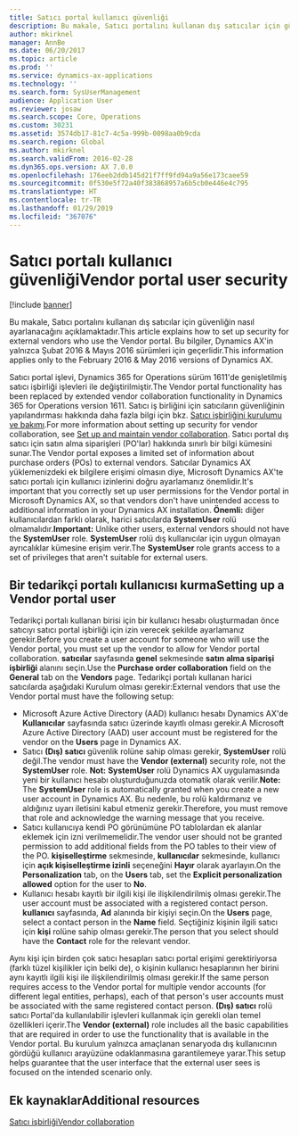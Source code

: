 ```yaml
---
title: Satıcı portal kullanıcı güvenliği
description: Bu makale, Satıcı portalını kullanan dış satıcılar için güvenliğin nasıl ayarlanacağını açıklamaktadır. Bu bilgiler, Dynamics AX'in yalnızca Şubat 2016 &amp; Mayıs 2016 sürümleri için geçerlidir.
author: mkirknel
manager: AnnBe
ms.date: 06/20/2017
ms.topic: article
ms.prod: ''
ms.service: dynamics-ax-applications
ms.technology: ''
ms.search.form: SysUserManagement
audience: Application User
ms.reviewer: josaw
ms.search.scope: Core, Operations
ms.custom: 30231
ms.assetid: 3574db17-81c7-4c5a-999b-0098aa0b9cda
ms.search.region: Global
ms.author: mkirknel
ms.search.validFrom: 2016-02-28
ms.dyn365.ops.version: AX 7.0.0
ms.openlocfilehash: 176eeb2ddb145d21f7ff9fd94a9a56e173caee59
ms.sourcegitcommit: 0f530e5f72a40f383868957a6b5cb0e446e4c795
ms.translationtype: HT
ms.contentlocale: tr-TR
ms.lasthandoff: 01/29/2019
ms.locfileid: "367076"
---
```

# <a name="vendor-portal-user-security"></a><span data-ttu-id="efcb0-104">Satıcı portalı kullanıcı güvenliği</span><span class="sxs-lookup"><span data-stu-id="efcb0-104">Vendor portal user security</span></span>

[!include [banner](../includes/banner.md)]

<span data-ttu-id="efcb0-105">Bu makale, Satıcı portalını kullanan dış satıcılar için güvenliğin nasıl ayarlanacağını açıklamaktadır.</span><span class="sxs-lookup"><span data-stu-id="efcb0-105">This article explains how to set up security for external vendors who use the Vendor portal.</span></span> <span data-ttu-id="efcb0-106">Bu bilgiler, Dynamics AX'in yalnızca Şubat 2016 &amp; Mayıs 2016 sürümleri için geçerlidir.</span><span class="sxs-lookup"><span data-stu-id="efcb0-106">This information applies only to the February 2016 &amp; May 2016 versions of Dynamics AX.</span></span>

<span data-ttu-id="efcb0-107">Satıcı portal işlevi, Dynamics 365 for Operations sürüm 1611'de genişletilmiş satıcı işbirliği işlevleri ile değiştirilmiştir.</span><span class="sxs-lookup"><span data-stu-id="efcb0-107">The Vendor portal functionality has been replaced by extended vendor collaboration functionality in Dynamics 365 for Operations version 1611.</span></span> <span data-ttu-id="efcb0-108">Satıcı iş birliğini için satıcıların güvenliğinin yapılandırması hakkında daha fazla bilgi için bkz. [Satıcı işbirliğini kurulumu ve bakımı](set-up-maintain-vendor-collaboration.md).</span><span class="sxs-lookup"><span data-stu-id="efcb0-108">For more information about setting up security for vendor collaboration, see [Set up and maintain vendor collaboration](set-up-maintain-vendor-collaboration.md).</span></span> <span data-ttu-id="efcb0-109">Satıcı portal dış satıcı için satın alma siparişleri (PO'lar) hakkında sınırlı bir bilgi kümesini sunar.</span><span class="sxs-lookup"><span data-stu-id="efcb0-109">The Vendor portal exposes a limited set of information about purchase orders (POs) to external vendors.</span></span> <span data-ttu-id="efcb0-110">Satıcılar Dynamics AX yüklemenizdeki ek bilgilere erişimi olmasın diye, Microsoft Dynamics AX'te satıcı portalı için kullanıcı izinlerini doğru ayarlamanız önemlidir.</span><span class="sxs-lookup"><span data-stu-id="efcb0-110">It's important that you correctly set up user permissions for the Vendor portal in Microsoft Dynamics AX, so that vendors don't have unintended access to additional information in your Dynamics AX installation.</span></span> <span data-ttu-id="efcb0-111">**Önemli:** diğer kullanıcılardan farklı olarak, harici satıcılarda **SystemUser** rolü olmamalıdır.</span><span class="sxs-lookup"><span data-stu-id="efcb0-111">**Important:** Unlike other users, external vendors should not have the **SystemUser** role.</span></span> <span data-ttu-id="efcb0-112">**SystemUser** rolü dış kullanıcılar için uygun olmayan ayrıcalıklar kümesine erişim verir.</span><span class="sxs-lookup"><span data-stu-id="efcb0-112">The **SystemUser** role grants access to a set of privileges that aren't suitable for external users.</span></span>

## <a name="setting-up-a-vendor-portal-user"></a><span data-ttu-id="efcb0-113">Bir tedarikçi portalı kullanıcısı kurma</span><span class="sxs-lookup"><span data-stu-id="efcb0-113">Setting up a Vendor portal user</span></span>
<span data-ttu-id="efcb0-114">Tedarikçi portalı kullanan birisi için bir kullanıcı hesabı oluşturmadan önce satıcıyı satıcı portal işbirliği için izin verecek şekilde ayarlamanız gerekir.</span><span class="sxs-lookup"><span data-stu-id="efcb0-114">Before you create a user account for someone who will use the Vendor portal, you must set up the vendor to allow for Vendor portal collaboration.</span></span> <span data-ttu-id="efcb0-115">**satıcılar** sayfasında **genel** sekmesinde **satın alma siparişi işbirliği** alanını seçin.</span><span class="sxs-lookup"><span data-stu-id="efcb0-115">Use the **Purchase order collaboration** field on the **General** tab on the **Vendors** page.</span></span> <span data-ttu-id="efcb0-116">Tedarikçi portalı kullanan harici satıcılarda aşağıdaki Kurulum olması gerekir:</span><span class="sxs-lookup"><span data-stu-id="efcb0-116">External vendors that use the Vendor portal must have the following setup:</span></span>

-   <span data-ttu-id="efcb0-117">Microsoft Azure Active Directory (AAD) kullanıcı hesabı Dynamics AX'de **Kullanıcılar** sayfasında satıcı üzerinde kayıtlı olması gerekir.</span><span class="sxs-lookup"><span data-stu-id="efcb0-117">A Microsoft Azure Active Directory (AAD) user account must be registered for the vendor on the **Users** page in Dynamics AX.</span></span>
-   <span data-ttu-id="efcb0-118">Satıcı **(Dış) satıcı** güvenlik rolüne sahip olması gerekir, **SystemUser** rolü değil.</span><span class="sxs-lookup"><span data-stu-id="efcb0-118">The vendor must have the **Vendor (external)** security role, not the **SystemUser** role.</span></span> <span data-ttu-id="efcb0-119">**Not:** **SystemUser** rolü Dynamics AX uygulamasında yeni bir kullanıcı hesabı oluşturduğunuzda otomatik olarak verilir.</span><span class="sxs-lookup"><span data-stu-id="efcb0-119">**Note:** The **SystemUser** role is automatically granted when you create a new user account in Dynamics AX.</span></span> <span data-ttu-id="efcb0-120">Bu nedenle, bu rolü kaldırmanız ve aldığınız uyarı iletisini kabul etmeniz gerekir.</span><span class="sxs-lookup"><span data-stu-id="efcb0-120">Therefore, you must remove that role and acknowledge the warning message that you receive.</span></span>
-   <span data-ttu-id="efcb0-121">Satıcı kullanıcıya kendi PO görünümüne PO tablolardan ek alanlar eklemek için izni verilmemelidir.</span><span class="sxs-lookup"><span data-stu-id="efcb0-121">The vendor user should not be granted permission to add additional fields from the PO tables to their view of the PO.</span></span> <span data-ttu-id="efcb0-122">**kişiselleştirme** sekmesinde, **kullanıcılar** sekmesinde, kullanıcı için **açık kişiselleştirme izinli** seçeneğini **Hayır** olarak ayarlayın.</span><span class="sxs-lookup"><span data-stu-id="efcb0-122">On the **Personalization** tab, on the **Users** tab, set the **Explicit personalization allowed** option for the user to **No**.</span></span>
-   <span data-ttu-id="efcb0-123">Kullanıcı hesabı kayıtlı bir ilgili kişi ile ilişkilendirilmiş olması gerekir.</span><span class="sxs-lookup"><span data-stu-id="efcb0-123">The user account must be associated with a registered contact person.</span></span> <span data-ttu-id="efcb0-124">**kullanıcı** sayfasında, **Ad** alanında bir kişiyi seçin.</span><span class="sxs-lookup"><span data-stu-id="efcb0-124">On the **Users** page, select a contact person in the **Name** field.</span></span> <span data-ttu-id="efcb0-125">Seçtiğiniz kişinin ilgili satıcı için **kişi** rolüne sahip olması gerekir.</span><span class="sxs-lookup"><span data-stu-id="efcb0-125">The person that you select should have the **Contact** role for the relevant vendor.</span></span>

<span data-ttu-id="efcb0-126">Aynı kişi için birden çok satıcı hesapları satıcı portal erişimi gerektiriyorsa (farklı tüzel kişilikler için belki de), o kişinin kullanıcı hesaplarının her birini aynı kayıtlı ilgili kişi ile ilişkilendirilmiş olması gerekir.</span><span class="sxs-lookup"><span data-stu-id="efcb0-126">If the same person requires access to the Vendor portal for multiple vendor accounts (for different legal entities, perhaps), each of that person's user accounts must be associated with the same registered contact person.</span></span> <span data-ttu-id="efcb0-127">**(Dış) satıcı** rolü satıcı Portal'da kullanılabilir işlevleri kullanmak için gerekli olan temel özellikleri içerir.</span><span class="sxs-lookup"><span data-stu-id="efcb0-127">The **Vendor (external)** role includes all the basic capabilities that are required in order to use the functionality that is available in the Vendor portal.</span></span> <span data-ttu-id="efcb0-128">Bu kurulum yalnızca amaçlanan senaryoda dış kullanıcının gördüğü kullanıcı arayüzüne odaklanmasına garantilemeye yarar.</span><span class="sxs-lookup"><span data-stu-id="efcb0-128">This setup helps guarantee that the user interface that the external user sees is focused on the intended scenario only.</span></span>

<a name="additional-resources"></a><span data-ttu-id="efcb0-129">Ek kaynaklar</span><span class="sxs-lookup"><span data-stu-id="efcb0-129">Additional resources</span></span>
--------

[<span data-ttu-id="efcb0-130">Satıcı işbirliği</span><span class="sxs-lookup"><span data-stu-id="efcb0-130">Vendor collaboration</span></span>](collaborate-vendors-vendor-portal.md)



